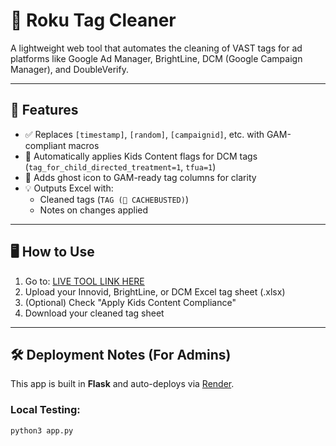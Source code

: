# 👻 Roku Tag Cleaner

A lightweight web tool that automates the cleaning of VAST tags for ad platforms like Google Ad Manager, BrightLine, DCM (Google Campaign Manager), and DoubleVerify.

---

## 🚀 Features

- ✅ Replaces `[timestamp]`, `[random]`, `[campaignid]`, etc. with GAM-compliant macros
- 👶 Automatically applies Kids Content flags for DCM tags (`tag_for_child_directed_treatment=1`, `tfua=1`)
- 👻 Adds ghost icon to GAM-ready tag columns for clarity
- 💡 Outputs Excel with:
  - Cleaned tags (`TAG (👻 CACHEBUSTED)`)
  - Notes on changes applied

---

## 🖥️ How to Use

1. Go to: [LIVE TOOL LINK HERE](https://your-render-url.onrender.com)
2. Upload your Innovid, BrightLine, or DCM Excel tag sheet (.xlsx)
3. (Optional) Check "Apply Kids Content Compliance"
4. Download your cleaned tag sheet

---

## 🛠️ Deployment Notes (For Admins)

This app is built in **Flask** and auto-deploys via [Render](https://render.com).

### Local Testing:
```bash
python3 app.py


